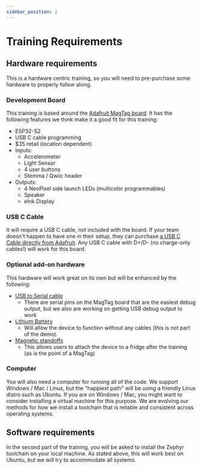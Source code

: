 ```yaml
---
sidebar_position: 2
---
```


# Training Requirements

## Hardware requirements

This is a hardware centric training, so you will need to pre-purchase some hardware to properly follow along. 

### Development Board

This training is based around the [Adafruit MagTag board](https://www.adafruit.com/product/4800). It has the following features we think make it a good fit for this training:

* ESP32-S2
* USB C cable programming
* $35 retail (location dependent)
* Inputs: 
  * Accelerometer
  * Light Sensor
  * 4 user buttons
  * Stemma / Qwiic header
* Outputs: 
  * 4 NeoPixel side launch LEDs (multicolor programmables)
  * Speaker
  * eInk Display

### USB C Cable

It will require a USB C cable, not included with the board. If your team doesn't happen to have one in their setup, they can purchase [a USB C Cable directly from Adafruit](https://www.adafruit.com/product/4473). Any USB C cable with D+/D- (no charge-only cables!) will work for this board.

### Optional add-on hardware 

This hardware will work great on its own but will be enhanced by the following:

* [USB to Serial cable](https://www.adafruit.com/product/954)
  * There are serial pins on the MagTag board that are the easiest debug output, but we also are working on getting USB debug output to work
* [Lithium Battery](https://www.adafruit.com/product/4237)
  * Will allow the device to function without any cables (this is not part of the demo).
* [Magnetic standoffs](https://www.adafruit.com/product/4631)
  * This allows users to attach the device to a fridge after the training (as is the point of a MagTag)

### Computer

You will also need a computer for running all of the code. We support Windows / Mac / Linux, but the "happiest path" will be using a friendly Linux distro such as Ubuntu. If you are on Windows / Mac, you might want to consider installing a virtual machine for this purpose. We are evolving our methods for how we install a toolchain that is reliable and consistent across operating systems.  

## Software requirements

In the second part of the training, you will be asked to install the Zephyr toolchain on your local machine. As stated above, this will work best on Ubuntu, but we will try to accommodate all systems.
